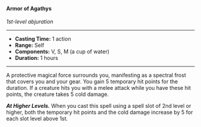 #### Armor of Agathys
*1st-level abjuration*
___
- **Casting Time:** 1 action
- **Range:** Self
- **Components:** V, S, M (a cup of water)
- **Duration:** 1 hours
___
A protective magical force surrounds you, manifesting as a spectral frost that covers you and your gear. You gain 5 temporary hit points for the duration. If a creature hits you with a melee attack while you have these hit points, the creature takes 5 cold damage.

***At Higher Levels.*** When you cast this spell using a spell slot of 2nd level or higher, both the temporary hit points and the cold damage increase by 5 for each slot level above 1st.